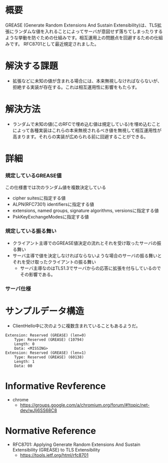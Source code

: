 # 概要
GREASE (Generate Random Extensions And Sustain Extensibility)は、TLS拡張にランダムな値を入れることによってサーバが意図せず落ちてしまったりするような挙動を防ぐための仕組みです。相互運用上の問題点を回避するための仕組みです。
RFC8701として最近規定されました。

# 解決する課題
- 拡張などに未知の値が含まれる場合には、本来無視しなければならないが、拒絶する実装が存在する。これは相互運用性に影響をもたらす。

# 解決方法
- ランダムで未知の値(このRFCで埋め込む値は規定している)を埋め込むことによって各種実装はこれらの本来無視されるべき値を無視して相互運用性が高まります。それらの実装が広められる前に回避することができる。

# 詳細

### 規定しているGREASE値
この仕様書では次のランダム値を複数決定している
- cipher suitesに指定する値
- ALPN(RFC7301) identifiersに指定する値
- extensions, named groups, signature algorithms, versionsに指定する値
- PskKeyExchangeModesに指定する値

### 規定している振る舞い
- クライアント主導でのGREASE値決定の流れとそれを受け取ったサーバの振る舞い
- サーバ主導で値を決定しなければならないような場合のサーバの振る舞いとそれを受け取ったクライアントの振る舞い
  - サーバ主導なのはTLS1.3でサーバからの応答に拡張を付与しているのでその影響である。

### サーバ仕様

# サンプルデータ構造
- ClientHello中に次のように複数含まれていることもあるようだ。
```
Extension: Reserved (GREASE) (len=0)
    Type: Reserved (GREASE) (10794)
    Length: 0
    Data: <MISSING>
Extension: Reserved (GREASE) (len=1)
    Type: Reserved (GREASE) (60138)
    Length: 1
    Data: 00
```

# Informative Revference
- chrome
  - https://groups.google.com/a/chromium.org/forum/#!topic/net-dev/wJIj6SS68C8


# Normative Reference
- RFC8701: Applying Generate Random Extensions And Sustain Extensibility (GREASE) to TLS Extensibility
  - https://tools.ietf.org/html/rfc8701
